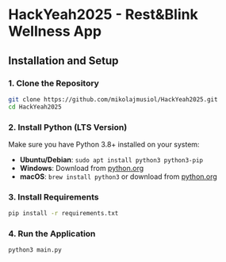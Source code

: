 # HackYeah2025 - Rest&Blink Wellness App

## Installation and Setup

### 1. Clone the Repository
```bash
git clone https://github.com/mikolajmusiol/HackYeah2025.git
cd HackYeah2025
```

### 2. Install Python (LTS Version)
Make sure you have Python 3.8+ installed on your system:
- **Ubuntu/Debian**: `sudo apt install python3 python3-pip`
- **Windows**: Download from [python.org](https://www.python.org/downloads/)
- **macOS**: `brew install python3` or download from [python.org](https://www.python.org/downloads/)

### 3. Install Requirements
```bash
pip install -r requirements.txt
```

### 4. Run the Application
```bash
python3 main.py
```
